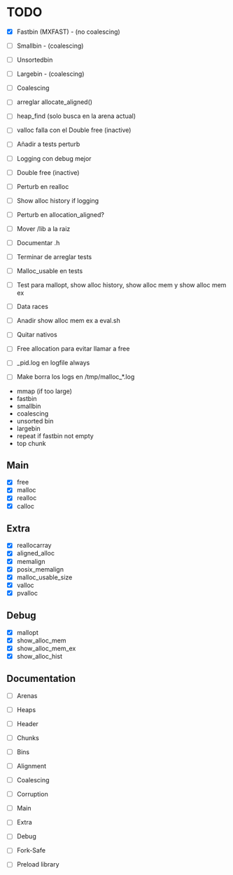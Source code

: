 
# TODO

- [X] Fastbin (MXFAST) - (no coalescing)
- [ ] Smallbin - (coalescing)
- [ ] Unsortedbin
- [ ] Largebin - (coalescing)
- [ ] Coalescing

- [ ] arreglar allocate_aligned()
- [ ] heap_find (solo busca en la arena actual)
- [ ] valloc falla con el Double free (inactive)
- [ ] Añadir a tests perturb
- [ ] Logging con debug mejor
- [ ] Double free (inactive)
- [ ] Perturb en realloc
- [ ] Show alloc history if logging
- [ ] Perturb en allocation_aligned?
- [ ] Mover /lib a la raiz
- [ ] Documentar .h
- [ ] Terminar de arreglar tests
- [ ] Malloc_usable en tests
- [ ] Test para mallopt, show alloc history, show alloc mem y show alloc mem ex
- [ ] Data races
- [ ] Anadir show alloc mem ex a eval.sh
- [ ] Quitar nativos
- [ ] Free allocation para evitar llamar a free
- [ ] _pid.log en logfile always
- [ ] Make borra los logs en /tmp/malloc_*.log

- mmap (if too large)
- fastbin
- smallbin
- coalescing
- unsorted bin
- largebin
- repeat if fastbin not empty
- top chunk

## Main

- [X] free
- [X] malloc
- [X] realloc
- [X] calloc

## Extra

- [X] reallocarray
- [X] aligned_alloc
- [X] memalign
- [X] posix_memalign
- [X] malloc_usable_size
- [X] valloc
- [X] pvalloc

## Debug

- [X] mallopt
- [X] show_alloc_mem
- [X] show_alloc_mem_ex
- [X] show_alloc_hist

## Documentation

- [ ] Arenas
- [ ] Heaps
- [ ] Header
- [ ] Chunks
- [ ] Bins
- [ ] Alignment 
- [ ] Coalescing
- [ ] Corruption

- [ ] Main
- [ ] Extra
- [ ] Debug

- [ ] Fork-Safe
- [ ] Preload library

